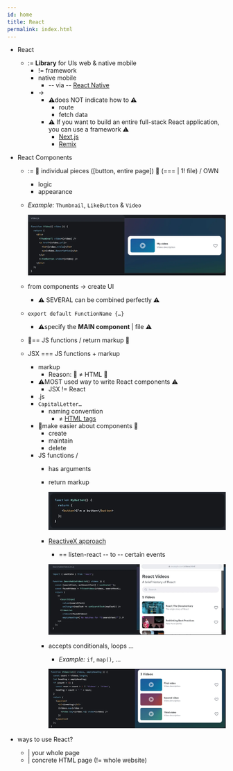 ```yaml
---
id: home
title: React
permalink: index.html
---
```


* React
  * := **Library** for UIs web & native mobile
    * != framework
    * native mobile
      * -- via -- [React Native](https://reactnative.dev/)
    * -> 
      * ⚠️does NOT indicate how to ⚠️
        * route
        * fetch data
      * ⚠️ If you want to build an entire full-stack React application, you can use a framework ⚠️
        * [Next.js](https://nextjs.org/)
        * [Remix](https://remix.run/)

* React Components
  * := 👀 individual pieces ([button, entire page]) 👀 (=== | 1! file) / OWN
    * logic
    * appearance
  * _Example:_ `Thumbnail`, `LikeButton` & `Video`
   
    ![](../../public/images/index-1.png)
  
  * from components → create UI
    * ⚠️ SEVERAL can be combined perfectly ⚠️
  * `export default FunctionName {…}`
    * ⚠️specify the **MAIN component** | file ⚠️
  * 👀== JS functions / return markup 👀
  * JSX === JS functions + markup
    * markup
      * Reason: 🧠 ≠ HTML 🧠
    * ⚠️MOST used way to write React components ⚠️
      * JSX != React
    * .js
    * `CapitalLetter…`
      * naming convention
        * ≠ [HTML tags](https://www.w3schools.com/TAGS/default.asp)
    * 👀make easier about components 👀
      * create
      * maintain
      * delete
    * JS functions /
      * has arguments
      * return markup
      
        ![](../../public/images/index-2.png)
      * [ReactiveX approach](https://reactivex.io/)
        * == listen-react -- to -- certain events
        
        ![](../../public/images/index-3.png)
      * accepts conditionals, loops ...
        * _Example:_ `if`, `map()`, …

        ![](../../public/images/index-4.png)

* ways to use React?
  * | your whole page
  * | concrete HTML page (!= whole website) 
